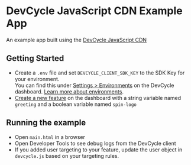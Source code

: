 # DevCycle JavaScript CDN Example App

An example app built using the [DevCycle JavaScript CDN](https://docs.devcycle.com/sdk/client-side-sdks/javascript/)

## Getting Started

* Create a `.env` file and set `DEVCYCLE_CLIENT_SDK_KEY` to the SDK Key for your environment.\
You can find this under [Settings > Environments](https://app.devcycle.com/r/environments) on the DevCycle dashboard. [Learn more about environments](https://docs.devcycle.com/essentials/environments).
* [Create a new feature](https://docs.devcycle.com/introduction/quickstart#2-create-a-feature) on the dashboard with a string variable named `greeting` and a boolean variable named `spin-logo`

## Running the example

* Open `main.html` in a browser
* Open Developer Tools to see debug logs from the DevCycle client 
* If you added user targeting to your feature, update the user object in `devcycle.js` based on your targeting rules.

